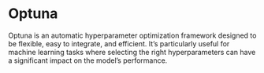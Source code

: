 # Optuna
Optuna is an automatic hyperparameter optimization framework designed to be flexible, easy to integrate, and efficient. It’s particularly useful for machine learning tasks where selecting the right hyperparameters can have a significant impact on the model’s performance.
